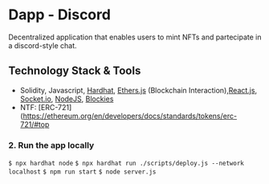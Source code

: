 # Dapp - Discord

Decentralized application that enables users to mint NFTs and partecipate in a discord-style chat.

## Technology Stack & Tools

- Solidity, Javascript, [Hardhat](https://hardhat.org/), [Ethers.js](https://docs.ethers.io/v5/) (Blockchain Interaction),[React.js](https://reactjs.org/), [Socket.io](https://socket.io/), [NodeJS](https://nodejs.org/en/), [Blockies](https://github.com/ethereum/blockies
)
- NTF: [ERC-721](https://ethereum.org/en/developers/docs/standards/tokens/erc-721/#top

### 2. Run the app locally
`$ npx hardhat node`
`$ npx hardhat run ./scripts/deploy.js --network localhost`
`$ npm run start`
`$ node server.js`


